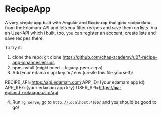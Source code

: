 # RecipeApp

A very simple app built with Angular and Bootstrap that gets recipe data from the Edamam-API and lets you filter recipes and save them on lists. Via an User-API which i built, too, you can register an account, create lists and save recipes there.

To try it:

1. clone the repo: git clone https://github.com/chas-academy/u07-recipe-app-johanneslepsius
2. npm install (might need --legacy-peer-deps)
3. Add your edamam api key to /.env (create this file yourself):

RECIPE_API=https://api.edamam.com
APP_ID={your edamam app id}
APP_KEY={your edamam app key}
USER_API=https://ipa-epicer.herokuapp.com/api

4. Run `ng serve`, go to `http://localhost:4200/` and you should be good to go!
